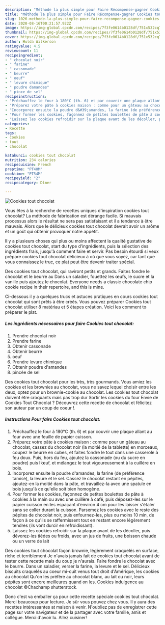 ```yaml
---
description: "Méthode la plus simple pour Faire Récompense-gagner Cookies tout chocolat"
title: "Méthode la plus simple pour Faire Récompense-gagner Cookies tout chocolat"
slug: 1026-methode-la-plus-simple-pour-faire-recompense-gagner-cookies-tout-chocolat
date: 2020-08-16T00:21:57.922Z
image: https://img-global.cpcdn.com/recipes/7f3fe0614b0128df/751x532cq70/cookies-tout-chocolat-photo-principale-de-la-recette.jpg
thumbnail: https://img-global.cpcdn.com/recipes/7f3fe0614b0128df/751x532cq70/cookies-tout-chocolat-photo-principale-de-la-recette.jpg
cover: https://img-global.cpcdn.com/recipes/7f3fe0614b0128df/751x532cq70/cookies-tout-chocolat-photo-principale-de-la-recette.jpg
author: Hulda Wilkerson
ratingvalue: 4.5
reviewcount: 11
recipeingredient:
- " chocolat noir"
- " farine"
- " cassonade"
- " beurre"
- " oeuf"
- " levure chimique"
- " poudre damandes"
- " pince de sel"
recipeinstructions:
- "Préchauffez le four à 180°C (th. 6) et par couvrir une plaque allant au four avec une feuille de papier cuisson."
- "Préparez votre pâte à cookies maison : comme pour un gâteau au chocolat, cassez du chocolat noir (la moitié de la tablette) en morceaux, coupez le beurre en cubes, et faites fondre le tout dans une casserole à feu doux. Puis, hors du feu, ajoutez la cassonade (ou du sucre en poudre) puis l’œuf, et mélangez le tout vigoureusement à la cuillère en bois."
- "Incorporez ensuite la poudre d&#39;amandes, la farine (de préférence tamisé), la levure et le sel. Cassez le chocolat restant en pépites, ajoutez-en la moitié dans la pâte, et travaillez-la avec une spatule en bois jusqu&#39;à ce qu&#39;elle soit bien homogène."
- "Pour former les cookies, façonnez de petites boulettes de pâte à cookies à la main ou avec une cuillère à café, puis déposez-les sur le papier cuisson en les espaçant d’environ 4 cm pour les laisser s&#39;étaler sans se coller durant la cuisson. Parsemez les cookies avec le reste des pépites de chocolat noir, puis enfournez-les, plus ou moins 10 min, de façon à ce qu&#39;ils se raffermissent tout en restant encore légèrement tendres (ils vont durcir en refroidissant)."
- "Laissez les cookies refroidir sur la plaque avant de les décoller, puis dévorez-les tièdes ou froids, avec un jus de fruits, une boisson chaude ou un verre de lait"
categories:
- Recette
tags:
- cookies
- tout
- chocolat

katakunci: cookies tout chocolat 
nutrition: 234 calories
recipecuisine: French
preptime: "PT40M"
cooktime: "PT54M"
recipeyield: "2"
recipecategory: Dîner

---
```



![Cookies tout chocolat](https://img-global.cpcdn.com/recipes/7f3fe0614b0128df/751x532cq70/cookies-tout-chocolat-photo-principale-de-la-recette.jpg)

Vous êtes à la recherche de recettes uniques d'inspiration cookies tout chocolat? La méthode de fabrication est dérange facile. Si mauvais processus alors le résultat ne sera pas satisfaisant et il a tendance à être mauvais. Alors que le délicieux cookies tout chocolat devrait avoir un arôme et un goût qui obtenir provoquer notre appétit.

Il y a plusieurs choses qui plus ou moins affectent la qualité gustative de cookies tout chocolat, start du type d'ingrédients, puis la sélection des ingrédients frais, jusqu'à comment faire et servir. Pas besoin étourdi si veux prépare cookies tout chocolat délicieux à où que vous soyez, car tant que vous connaissez le truc, ce plat peut être devenir traiter spécial.

Des cookies tout chocolat, qui raviront petits et grands. Faites fondre le chocolat et le beurre au Dans un saladier, fouettez les œufs, le sucre et la vanille puis ajoutez le chocolat. Everyone needs a classic chocolate chip cookie recipe in their repertoire, and this is mine.


Ci-dessous il y a quelques trucs et astuces pratiques en cours cookies tout chocolat qui sont prêts à être créés. Vous pouvez préparer Cookies tout chocolat utiliser 8 matériau et 5 étapes création. Voici les comment to préparer le plat.

<!--inarticleads1-->

##### Les ingrédients nécessaires pour faire Cookies tout chocolat:

1. Prendre  chocolat noir
1. Prendre  farine
1. Obtenir  cassonade
1. Obtenir  beurre
1.   oeuf
1. Prendre  levure chimique
1. Obtenir  poudre d&#39;amandes
1.   pincée de sel


Des cookies tout chocolat pour les très, très gourmands. Vous amiez les cookies et les brownies au chocolat, vous ne savez lequel choisir entre les deux, optez pour un brownie-cookie au chocolat. Les cookies tout chocolat doivent être croquants mais pas trop dur Sortir les cookies du four Envie de Cookies Tout Chocolat ? Découvrez cette recette de chocolat et félicitez son auteur par un coup de coeur !. 

<!--inarticleads2-->

##### Instructions Pour faire Cookies tout chocolat:

1. Préchauffez le four à 180°C (th. 6) et par couvrir une plaque allant au four avec une feuille de papier cuisson.
1. Préparez votre pâte à cookies maison : comme pour un gâteau au chocolat, cassez du chocolat noir (la moitié de la tablette) en morceaux, coupez le beurre en cubes, et faites fondre le tout dans une casserole à feu doux. Puis, hors du feu, ajoutez la cassonade (ou du sucre en poudre) puis l’œuf, et mélangez le tout vigoureusement à la cuillère en bois.
1. Incorporez ensuite la poudre d&#39;amandes, la farine (de préférence tamisé), la levure et le sel. Cassez le chocolat restant en pépites, ajoutez-en la moitié dans la pâte, et travaillez-la avec une spatule en bois jusqu&#39;à ce qu&#39;elle soit bien homogène.
1. Pour former les cookies, façonnez de petites boulettes de pâte à cookies à la main ou avec une cuillère à café, puis déposez-les sur le papier cuisson en les espaçant d’environ 4 cm pour les laisser s&#39;étaler sans se coller durant la cuisson. Parsemez les cookies avec le reste des pépites de chocolat noir, puis enfournez-les, plus ou moins 10 min, de façon à ce qu&#39;ils se raffermissent tout en restant encore légèrement tendres (ils vont durcir en refroidissant).
1. Laissez les cookies refroidir sur la plaque avant de les décoller, puis dévorez-les tièdes ou froids, avec un jus de fruits, une boisson chaude ou un verre de lait


Des cookies tout chocolat façon brownie, légèrement craquelés en surface, riche et terriblement Je n&#39;avais jamais fait de cookies tout chocolat avant de tester cette recette mais du coup je n&#39;aurais. Faire fondre le chocolat avec le beurre. Dans un saladier, verser la farine, la levure et le sel. Délicieux biscuits craquelés au coeur mi-cuit venus tout droit d&#39;Amérique, les cookies au chocolat Qu&#39;on les préfère au chocolat blanc, au lait ou noir, leurs pépites sont encore meilleures quand on les. Cookies indulgence au chocolat ©Chachamp shutterstock. 


Donc c'est va emballer ça pour cette recette spéciale cookies tout chocolat. Merci beaucoup pour lecture. Je sûr vous pouvez chez vous. Il y aura des recettes  intéressantes at maison à venir. N'oubliez pas de enregistrer cette page sur votre navigateur et de la partager avec votre famille, amis et collègue. Merci d'avoir lu. Allez cuisiner!
